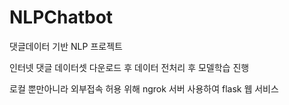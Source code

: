 # NLPChatbot

댓글데이터 기반 NLP 프로젝트

인터넷 댓글 데이터셋 다운로드 후 데이터 전처리 후 모델학습 진행

로컬 뿐만아니라 외부접속 허용 위해 ngrok 서버 사용하여 flask 웹 서비스 
